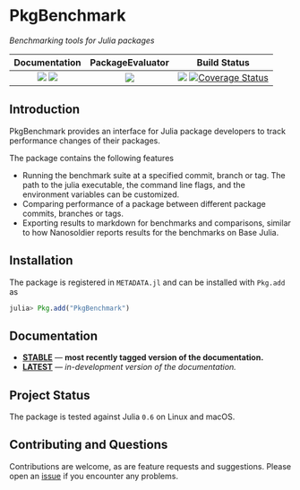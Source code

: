 # PkgBenchmark

*Benchmarking tools for Julia packages*

| **Documentation**                                                               | **PackageEvaluator**                                                                            | **Build Status**                                                                                |
|:-------------------------------------------------------------------------------:|:-----------------------------------------------------------------------------------------------:|:-----------------------------------------------------------------------------------------------:|
| [![][docs-stable-img]][docs-stable-url] [![][docs-latest-img]][docs-latest-url] | [![][pkg-0.6-img]][pkg-0.6-url] | [![][travis-img]][travis-url] [![Coverage Status][coverage-img]][coverage-url] |

## Introduction

PkgBenchmark provides an interface for Julia package developers to track performance changes of their packages.

The package contains the following features

* Running the benchmark suite at a specified commit, branch or tag. The path to the julia executable, the command line flags, and the environment variables can be customized.
* Comparing performance of a package between different package commits, branches or tags.
* Exporting results to markdown for benchmarks and comparisons, similar to how Nanosoldier reports results for the benchmarks on Base Julia.

## Installation

The package is registered in `METADATA.jl` and can be installed with `Pkg.add` as

```julia
julia> Pkg.add("PkgBenchmark")
```

## Documentation

- [**STABLE**][docs-stable-url] &mdash; **most recently tagged version of the documentation.**
- [**LATEST**][docs-latest-url] &mdash; *in-development version of the documentation.*

## Project Status

The package is tested against Julia `0.6` on Linux and macOS.

## Contributing and Questions

Contributions are welcome, as are feature requests and suggestions. Please open an [issue][issues-url] if you encounter any problems.


[docs-latest-img]: https://img.shields.io/badge/docs-latest-blue.svg
[docs-latest-url]: https://juliaci.github.io/PkgBenchmark.jl/latest/

[docs-stable-img]: https://img.shields.io/badge/docs-stable-blue.svg
[docs-stable-url]: https://juliaci.github.io/PkgBenchmark.jl/stable

[travis-img]: https://travis-ci.org/JuliaCI/PkgBenchmark.jl.svg?branch=master
[travis-url]: https://travis-ci.org/JuliaCI/PkgBenchmark.jl

[pkg-0.6-img]: http://pkg.julialang.org/badges/PkgBenchmark_0.6.svg
[pkg-0.6-url]: http://pkg.julialang.org/?pkg=PkgBenchmark&ver=0.6

[issues-url]: https://github.com/JuliaCI/PkgBenchmark.jl/issues

[coverage-img]: https://coveralls.io/repos/github/JuliaCI/PkgBenchmark.jl/badge.svg?branch=master
[coverage-url]: https://coveralls.io/github/JuliaCI/PkgBenchmark.jl?branch=master
